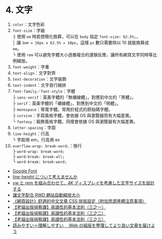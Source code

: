 # 4. 文字

1.  `color`：文字色彩
2.  `font-size`：字級<br />
    ├ 使用 `em` 時若想簡化換算，可以在 `body` 指定 `font-size: 62.5%;`，<br />
    │ 讓 `1em = 16px x 62.5% = 10px`，這樣 `px` 數只需要除以 10 就能換算成 `em`。<br />
    └ 使用 `rem` 可以避免字體大小逐層複合的連鎖反應，讓所有網頁文字同時等比例縮放。
3.  `font-weight`：字重
4.  `text-align`：文字對齊
5.  `text-decoration`：文字裝飾
6.  `text-indent`：文字首行縮排
7.  `font-family`／`font-style`：字體<br />
    ├ `sans-serif`：英美字體的「無襯線體」，對應到中文的「黑體」。<br />
    ├ `serif`：英美字體的「襯線體」，對應到中文的「明體」。<br />
    ├ `monospace`：等寬字體。常用於程式的原始碼字體。<br />
    ├ `cursive`：手寫風格字體。會依據 OS 與瀏覽器而有大幅差異。<br />
    └ `fantasy`：裝飾風格字體。同樣會依據 OS 與瀏覽器有大幅差異。
8.  `letter-spacing`：字距
9.  `line-height`：行高<br />
    └ 字距用 em，行高用 ex
10. `overflow-wrap: break-word;`：換行<br />
    ├ `word-wrap: break-word;`<br />
    ├ `word-break: break-all;`<br />
    └ `word-break: break-word;`

- [Google Font](https://fonts.google.com/)
- [line-height について考えませんか](https://qiita.com/an_apco/items/87ff859950bc2752ae8c)
- [vw と rem を組み合わせて、4K ディスプレイを考慮した文字サイズを設計する](https://qiita.com/y___k/items/e663c3d9586861b8aa0d)
- [讓文字配合 RWD 網站自動縮放大小](https://medium.com/vhs-design-vitamin-for-creative-mind/font-size-4b4817ac17a3)
- [《網頁設計》舒適的中文文章 CSS 排版設定（附加思源黑體注意事項）](https://www.iamtie.com/2020/09/cssarticlesetting.html)
- [【老貓出版偵察課】易讀性的基本法則（三之一）](https://news.readmoo.com/2014/12/24/guidelines-for-readability-1/)
- [【老貓出版偵察課】易讀性的基本法則（三之二）](https://news.readmoo.com/2015/01/07/guidelines-for-readability-2/)
- [【老貓出版偵察課】易讀性的基本法則（三之三）](https://news.readmoo.com/2015/01/14/guidelines-for-readability-3/)
- [読みやすい＝理解しやすい　 Web の組版を整理してより良い文章を届けよう](https://qiita.com/xrxoxcxox/items/206b223844e3c42dc86f)

